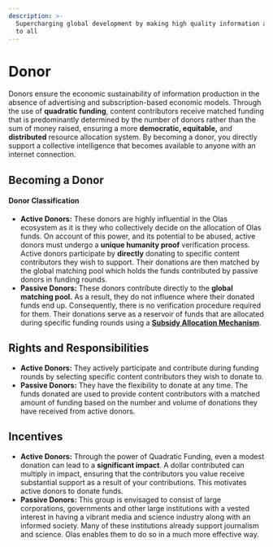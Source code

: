 ```yaml
---
description: >-
  Supercharging global development by making high quality information available
  to all
---
```


# Donor

Donors ensure the economic sustainability of information production in the absence of advertising and subscription-based economic models. Through the use of **quadratic funding**, content contributors receive matched funding that is predominantly determined by the number of donors rather than the sum of money raised, ensuring a more **democratic, equitable,** and **distributed** resource allocation system. By becoming a donor, you directly support a collective intelligence that becomes available to anyone with an internet connection.&#x20;

## Becoming a Donor

#### Donor Classification

* **Active Donors:** These donors are highly influential in the Olas ecosystem as it is they who collectively decide on the allocation of Olas funds. On account of this power, and its potential to be abused, active donors must undergo a **unique humanity proof** verification process. Active donors participate by **directly** donating to specific content contributors they wish to support. Their donations are then matched by the global matching pool which holds the funds contributed by passive donors in funding rounds.
* **Passive Donors:** These donors contribute directly to the **global matching pool.** As a result, they do not influence where their donated funds end up. Consequently, there is no verification procedure required for them. Their donations serve as a reservoir of funds that are allocated during specific funding rounds using a [**Subsidy Allocation Mechanism**](../components/news-and-opinion-funding-mechanisms/subsidy-allocation-mechanism.md).

## Rights and Responsibilities

* **Active Donors:** They actively participate and contribute during funding rounds by selecting specific content contributors they wish to donate to.
* **Passive Donors:** They have the flexibility to donate at any time. The funds donated are used to provide content contributors with a matched amount of funding based on the number and volume of donations they have received from active donors.

## Incentives

* **Active Donors:** Through the power of Quadratic Funding, even a modest donation can lead to a **significant impact**. A dollar contributed can multiply in impact, ensuring that the contributors you value receive substantial support as a result of your contributions. This motivates active donors to donate funds.&#x20;
* **Passive Donors:** This group is envisaged to consist of large corporations, governments and other large institutions with a vested interest in having a vibrant media and science industry along with an informed society. Many of these institutions already support journalism and science. Olas enables them to do so in a much more effective way.
